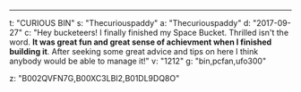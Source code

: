 ---
t: "CURIOUS BIN"
s: "Thecuriouspaddy"
a: "Thecuriouspaddy"
d: "2017-09-27"
c: "Hey bucketeers! I finally finished my Space Bucket. Thrilled isn't the word. <strong>It was great fun and great sense of achievment when I finished building it</strong>. After seeking some great advice and tips on here I think anybody would be able to manage it!"
v: "1212"
g: "bin,pcfan,ufo300"

z: "B002QVFN7G,B00XC3LBI2,B01DL9DQ8O"

